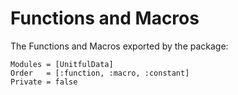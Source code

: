 # Functions and Macros

The Functions and Macros exported by the package:

```@autodocs; canonical=false
Modules = [UnitfulData]
Order   = [:function, :macro, :constant]
Private = false
```